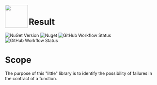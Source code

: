 <img align="left" width="75" height="75" src="https://user-images.githubusercontent.com/70466418/111060376-1f07b080-84a5-11eb-92f8-87152bbcf65b.png">

# Result


![NuGet Version](https://img.shields.io/nuget/vpre/Rolfin.Result?label=version&logo=nuget&style=for-the-badge)
![Nuget](https://img.shields.io/nuget/dt/Rolfin.Result?style=for-the-badge)
![GitHub Workflow Status](https://img.shields.io/github/workflow/status/t-rolfin/Result/Rolfin.Result%20-%20CI?logo=github&style=for-the-badge)
![GitHub Workflow Status](https://img.shields.io/github/workflow/status/t-rolfin/result/Rolfin.Result%20-%20Release?label=DEPLOY&logo=nuget&style=for-the-badge)

# Scope
The purpose of this "little" library is to identify the possibility of failures in the contract of a function.
